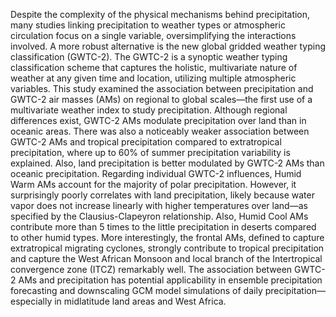  Despite the complexity of the physical mechanisms behind precipitation, many studies linking precipitation to weather types or atmospheric circulation focus on a single variable, oversimplifying the interactions involved. 
 A more robust alternative is the new global gridded weather typing classification (GWTC-2). 
 The GWTC-2 is a synoptic weather typing classification scheme that captures the holistic, multivariate nature of weather at any given time and location, utilizing multiple atmospheric variables.
 This study examined the association between precipitation and GWTC-2 air masses (AMs) on regional to global scales—the first use of a multivariate weather index to study precipitation. 
 Although regional differences exist, GWTC-2 AMs modulate precipitation over land than in oceanic areas. 
 There was also a noticeably weaker association between GWTC-2 AMs and tropical precipitation compared to extratropical precipitation, where up to 60% of summer precipitation variability is explained. 
 Also, land precipitation is better modulated by GWTC-2 AMs than oceanic precipitation. 
 Regarding individual GWTC-2 influences, Humid Warm AMs account for the majority of polar precipitation. 
 However, it surprisingly poorly correlates with land precipitation, likely because water vapor does not increase linearly with higher temperatures over land—as specified by the Clausius-Clapeyron relationship.
 Also, Humid Cool AMs contribute more than 5 times to the little precipitation in deserts compared to other humid types. 
 More interestingly, the frontal AMs, defined to capture extratropical migrating cyclones, strongly contribute to tropical precipitation and capture the West African Monsoon and local branch of the Intertropical convergence zone (ITCZ) remarkably well. 
 The association between GWTC-2 AMs and precipitation has potential applicability in ensemble precipitation forecasting and downscaling GCM model simulations of daily precipitation—especially in midlatitude land areas and West Africa.
